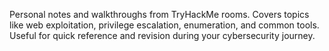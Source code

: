 Personal notes and walkthroughs from TryHackMe rooms. Covers topics like web exploitation, privilege escalation, enumeration, and common tools. Useful for quick reference and revision during your cybersecurity journey.

